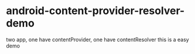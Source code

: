 # android-content-provider-resolver-demo
two app, one have contentProvider, one have contentResolver
this is a easy demo
